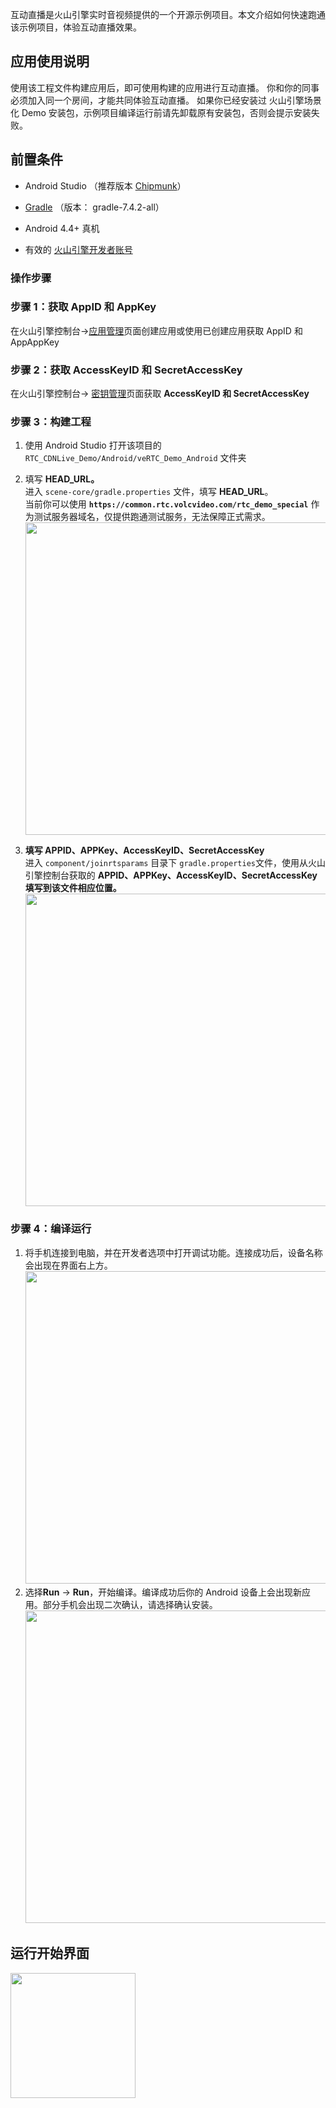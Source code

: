 互动直播是火山引擎实时音视频提供的一个开源示例项目。本文介绍如何快速跑通该示例项目，体验互动直播效果。

## 应用使用说明

使用该工程文件构建应用后，即可使用构建的应用进行互动直播。
你和你的同事必须加入同一个房间，才能共同体验互动直播。
如果你已经安装过 火山引擎场景化 Demo 安装包，示例项目编译运行前请先卸载原有安装包，否则会提示安装失败。

## 前置条件

- Android Studio （推荐版本 [Chipmunk](https://developer.android.com/studio/releases)）
	

- [Gradle](https://gradle.org/releases/) （版本： gradle-7.4.2-all）
	

- Android 4.4+ 真机
	

- 有效的 [火山引擎开发者账号](https://console.volcengine.com/auth/login)
	

### 操作步骤

### **步骤 1：获取 AppID 和 AppKey**

在火山引擎控制台->[应用管理](https://console.volcengine.com/rtc/listRTC)页面创建应用或使用已创建应用获取 AppID 和 AppAppKey

### **步骤 2：获取 AccessKeyID 和 SecretAccessKey**

在火山引擎控制台-> [密钥管理](https://console.volcengine.com/iam/keymanage/)页面获取 **AccessKeyID 和 SecretAccessKey**

### 步骤 3：构建工程

1. 使用 Android Studio 打开该项目的`RTC_CDNLive_Demo/Android/veRTC_Demo_Android` 文件夹
	
2. 填写 **HEAD_URL。** <br>
    进入 `scene-core/gradle.properties` 文件，填写 **HEAD_URL**。<br>
    当前你可以使用 **`https://common.rtc.volcvideo.com/rtc_demo_special`** 作为测试服务器域名，仅提供跑通测试服务，无法保障正式需求。<br>
        <img src="https://portal.volccdn.com/obj/volcfe/cloud-universal-doc/upload_15703882819ea292a62bd928120e3047.png" width="500px" >

3. **填写 APPID、APPKey、AccessKeyID、SecretAccessKey**<br>
	进入 `component/joinrtsparams` 目录下 `gradle.properties`文件，使用从火山引擎控制台获取的 **APPID、APPKey、AccessKeyID、SecretAccessKey 填写到该文件相应位置。** <br>
    <img src="https://portal.volccdn.com/obj/volcfe/cloud-universal-doc/upload_7de621528819a3a73e847b48f1ff8cee.png" width="500px" >
### 步骤 4：编译运行

1. 将手机连接到电脑，并在开发者选项中打开调试功能。连接成功后，设备名称会出现在界面右上方。<br>
	<img src="https://lf6-volc-editor.volccdn.com/obj/volcfe/sop-public/upload_a3163f320ee03bd4623fdc3dc059f6c8" width="500px" >
2. 选择**Run** -> **Run**，开始编译。编译成功后你的 Android 设备上会出现新应用。部分手机会出现二次确认，请选择确认安装。<br>
	<img src="https://lf3-volc-editor.volccdn.com/obj/volcfe/sop-public/upload_5aaaf69c03941afa052bbc6c3371c19b" width="500px" >

## 运行开始界面

<img src="https://lf6-volc-editor.volccdn.com/obj/volcfe/sop-public/upload_32893513009de2a3f96893f7f370f658" width="200px" >
